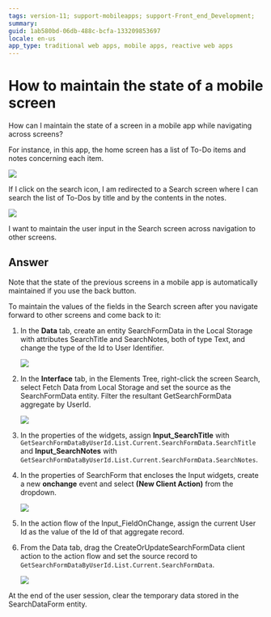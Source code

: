 ```yaml
---
tags: version-11; support-mobileapps; support-Front_end_Development;
summary: 
guid: 1ab580bd-06db-488c-bcfa-133209853697
locale: en-us
app_type: traditional web apps, mobile apps, reactive web apps
---
```


# How to maintain the state of a mobile screen

How can I maintain the state of a screen in a mobile app while navigating across screens?

For instance, in this app, the home screen has a list of To-Do items and notes concerning each item. 

![](images/maintain-state-1.png)

If I click on the search icon, I am redirected to a Search screen where I can search the list of To-Dos by title and by the contents in the notes. 

![](images/maintain-state-2.png)

I want to maintain the user input in the Search screen across navigation to other screens.

## Answer

Note that the state of the previous screens in a mobile app is automatically maintained if you use the back button.

To maintain the values of the fields in the Search screen after you navigate forward to other screens and come back to it:

1. In the **Data** tab, create an entity SearchFormData in the Local Storage with attributes SearchTitle and SearchNotes, both of type Text, and change the type of the Id to User Identifier.

    ![](images/maintain-state-5.png)

1. In the **Interface** tab, in the Elements Tree, right-click the screen Search, select Fetch Data from Local Storage and set the source as the SearchFormData entity. Filter the resultant GetSearchFormData aggregate by UserId.

    ![](images/maintain-state-6.png?width=750)

1. In the properties of the widgets, assign **Input_SearchTitle** with `GetSearchFormDataByUserId.List.Current.SearchFormData.SearchTitle` and **Input_SearchNotes** with `GetSearchFormDataByUserId.List.Current.SearchFormData.SearchNotes`.

1. In the properties of SearchForm that encloses the Input widgets, create a new **onchange** event and select **(New Client Action)** from the dropdown.

    ![](images/maintain-state-7.png?width=750)

1. In the action flow of the Input_FieldOnChange, assign the current User Id as the value of the Id of that aggregate record.

1. From the Data tab, drag the CreateOrUpdateSearchFormData client action to the action flow and set the source record to `GetSearchFormDataByUserId.List.Current.SearchFormData`.

   ![](images/maintain-state-8.png)

At the end of the user session, clear the temporary data stored in the SearchDataForm entity.